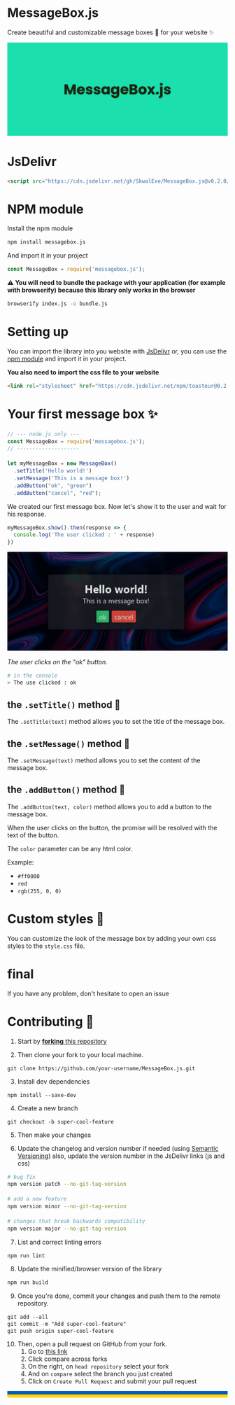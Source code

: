 # MessageBox.js

Create beautiful and customizable message boxes 💬 for your website ✨

![](assets/banner.png)

# JsDelivr 

```html
<script src="https://cdn.jsdelivr.net/gh/SkwalExe/MessageBox.js@v0.2.0/dist/messagebox.min.js"></script>
```

# NPM module 

Install the npm module 

```bash
npm install messagebox.js
```

And import it in your project 

```js
const MessageBox = require('messagebox.js');
```

**⚠️ You will need to bundle the package with your application (for example with browserify) because this library only works in the browser**

```bash
browserify index.js -o bundle.js
```

# Setting up 

You can import the library into you website with [JsDelivr](#JsDelivr) or, you can use the [npm module](#NPM-module) and import it in your project.

**You also need to import the css file to your website**

```html
<link rel="stylesheet" href="https://cdn.jsdelivr.net/npm/toasteur@0.2.0/src/style.css">
```

# Your first message box ✨

```js
// --- node.js only ---
const MessageBox = require('messagebox.js');
// --------------------

let myMessageBox = new MessageBox()
  .setTitle('Hello world!')
  .setMessage('This is a message box!')
  .addButton("ok", "green")
  .addButton("cancel", "red");
```

We created our first message box. Now let's show it to the user and wait for his response.

```js
myMessageBox.show().then(response => { 
  console.log('The user clicked : ' + response)
})
```

![](assets/1.png)

*The user clicks on the "ok" button.*

```bash
# in the console 
> The use clicked : ok
```

## the `.setTitle()` method 📝

The `.setTitle(text)` method allows you to set the title of the message box.

## the `.setMessage()` method 📝

The `.setMessage(text)` method allows you to set the content of the message box.

## the `.addButton()` method 📝

The `.addButton(text, color)` method allows you to add a button to the message box.

When the user clicks on the button, the promise will be resolved with the text of the button.

The `color` parameter can be any html color.

Example:

- `#ff0000`
- `red`
- `rgb(255, 0, 0)`

# Custom styles 💅

You can customize the look of the message box by adding your own css styles to the `style.css` file.

# final

If you have any problem, don't hesitate to open an issue

# Contributing 💪

1. Start by [**forking** this repository](https://github.com/SkwalExe/MessageBox.js/fork)

2. Then clone your fork to your local machine.
  ```git
  git clone https://github.com/your-username/MessageBox.js.git
  ```

3. Install dev dependencies
```npm
npm install --save-dev
```

4. Create a new branch
  ```git
  git checkout -b super-cool-feature
  ```

5. Then make your changes

6. Update the changelog and version number if needed (using [Semantic Versioning](https://semver.org)) also, update the version number in the JsDelivr links (js and css)
  ```bash
  # bug fix
  npm version patch --no-git-tag-version

  # add a new feature 
  npm version minor --no-git-tag-version
  
  # changes that break backwards compatibility
  npm version major --no-git-tag-version
  ```

7. List and correct linting errors
  ```bash
  npm run lint
  ```

8. Update the minified/browser version of the library
  ```bash
  npm run build
  ```


9. Once you're done, commit your changes and push them to the remote repository.
  ```git
  git add --all
  git commit -m "Add super-cool-feature"
  git push origin super-cool-feature
  ```

10. Then, open a pull request on GitHub from your fork.
    1. Go to [this link](https://github.com/SkwalExe/MessageBox.js/compare/)
    2. Click compare across forks
    3. On the right, on `head repository` select your fork
    4. And on `compare` select the branch you just created
    5. Click on `Create Pull Request` and submit your pull request


<a href="https://github.com/SkwalExe#ukraine"><img src="https://raw.githubusercontent.com/SkwalExe/SkwalExe/main/ukraine.jpg" width="100%" height="15px" /></a>